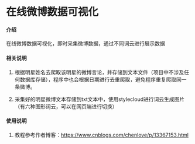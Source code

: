 # 在线微博数据可视化

#### 介绍
在线微博数据可视化，即时采集微博数据，通过不同词云进行展示数据

#### 相关说明
1.  根据明星姓名去爬取该明星的微博言论，并存储到文本文件（项目中不涉及任何数据库存储），程序中也会根据日期进行去重爬取，避免程序重复爬取同一条微博。

2.  采集好的明星微博文本存储到txt文本中，使用stylecloud进行词云生成图片（有六种图形词云，可以在网页端进行切换）



#### 使用说明

1.  教程参考作者博客：https://www.cnblogs.com/chenlove/p/13367153.html
